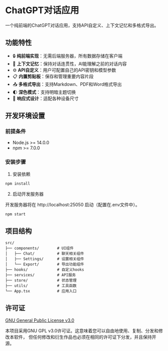 # ChatGPT对话应用

一个纯前端的ChatGPT对话应用，支持API自定义、上下文记忆和多格式导出。

## 功能特性

- 🔒 **纯前端实现**：无需后端服务器，所有数据存储在客户端
- 🧠 **上下文记忆**：保持对话连贯性，AI能理解之前的对话内容
- ⚙️ **API自定义**：用户可配置自己的API密钥和模型参数
- 📋 **内置剪贴板**：保存和管理重要内容片段
- 📤 **多格式导出**：支持Markdown、PDF和Word格式导出
- 🌓 **深色模式**：支持明暗主题切换
- 📱 **响应式设计**：适配各种设备尺寸

## 开发环境设置

### 前提条件

- Node.js >= 14.0.0
- npm >= 7.0.0

### 安装步骤

1. 安装依赖

```bash
npm install
```

2. 启动开发服务器

开发服务器将在 http://localhost:25050 启动（配置在.env文件中）。

```bash
npm start
```

## 项目结构

```
src/
├── components/        # UI组件
│   ├── Chat/          # 聊天相关组件
│   ├── Settings/      # 设置相关组件
│   └── Export/        # 导出功能组件
├── hooks/             # 自定义hooks
├── services/          # API服务
├── store/             # 状态管理
├── utils/             # 工具函数
└── App.tsx            # 应用入口
```

## 许可证

[GNU General Public License v3.0](https://choosealicense.com/licenses/gpl-3.0/)

本项目采用GNU GPL v3.0许可证。这意味着您可以自由地使用、复制、分发和修改本软件，
但任何修改和衍生作品也必须在相同的许可证下分发，并且保持开源。
